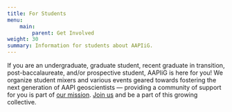```yaml
---
title: For Students
menu:
    main:
        parent: Get Involved
weight: 30
summary: Information for students about AAPIiG.
---
```

If you are an undergraduate, graduate student, recent graduate in transition, post-baccalaureate, and/or prospective student, AAPIiG is here for you\! We organize student mixers and various events geared towards fostering the next generation of AAPI geoscientists — providing a community of support for you is part of [our mission](/whoweare/ourmission). [Join us](/getinvolved/joinus) and be a part of this growing collective.